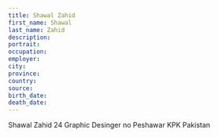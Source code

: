 ```yaml
---
title: Shawal Zahid
first_name: Shawal
last_name: Zahid
description: 
portrait: 
occupation: 
employer: 
city: 
province: 
country: 
source: 
birth_date: 
death_date: 
---
```


Shawal	Zahid	24	Graphic Desinger	no	Peshawar	KPK	Pakistan